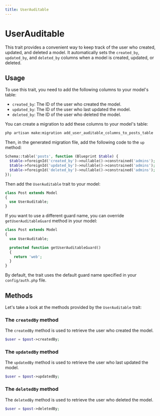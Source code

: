 ```yaml
---
title: UserAuditable
---
```


# UserAuditable

This trait provides a convenient way to keep track of the user who created, updated, and deleted a model. It automatically sets the `created_by`, `updated_by`, and `deleted_by` columns when a model is created, updated, or deleted.

## Usage

To use this trait, you need to add the following columns to your model's table:

- `created_by`: The ID of the user who created the model.
- `updated_by`: The ID of the user who last updated the model.
- `deleted_by`: The ID of the user who deleted the model.

You can create a migration to add these columns to your model's table:

```bash
php artisan make:migration add_user_auditable_columns_to_posts_table
```

Then, in the generated migration file, add the following code to the `up` method:

```php
Schema::table('posts', function (Blueprint $table) {
  $table->foreignId('created_by')->nullable()->constrained('admins');
  $table->foreignId('updated_by')->nullable()->constrained('admins');
  $table->foreignId('deleted_by')->nullable()->constrained('admins');
});
```

Then add the `UserAuditable` trait to your model:

```php
class Post extends Model
{
  use UserAuditable;
}
```

If you want to use a different guard name, you can override `getUserAuditableGuard` method in your model:

```php
class Post extends Model
{
  use UserAuditable;

  protected function getUserAuditableGuard()
  {
    return 'web';
  }
}
```

By default, the trait uses the default guard name specified in your `config/auth.php` file.

## Methods

Let's take a look at the methods provided by the `UserAuditable` trait:

### The `createdBy` method

The `createdBy` method is used to retrieve the user who created the model.

```php
$user = $post->createdBy;
```

### The `updatedBy` method

The `updatedBy` method is used to retrieve the user who last updated the model.

```php
$user = $post->updatedBy;
```

### The `deletedBy` method

The `deletedBy` method is used to retrieve the user who deleted the model.

```php
$user = $post->deletedBy;
```